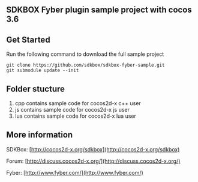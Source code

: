 SDKBOX Fyber plugin sample project with cocos 3.6
---

## Get Started

Run the following command to download the full sample project
```
git clone https://github.com/sdkbox/sdkbox-fyber-sample.git
git submodule update --init
```

## Folder stucture
1. cpp contains sample code for cocos2d-x c++ user
1. js contains sample code for cocos2d-x js user
1. lua contains sample code for cocos2d-x lua user

## More information
SDKBox:
[http://cocos2d-x.org/sdkbox](http://cocos2d-x.org/sdkbox)

Forum:
[http://discuss.cocos2d-x.org/](http://discuss.cocos2d-x.org/)

Fyber:
[http://www.fyber.com/](http://www.fyber.com/)
